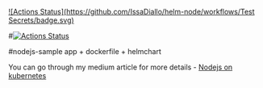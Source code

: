 [![Actions Status](https://github.com/IssaDiallo/helm-node/workflows/Test Secrets/badge.svg)](https://github.com/IssaDiallo/helm-node/actions)

#[![Actions Status](https://github.com/{user}/{repo}/workflows/{action}/badge.svg)](https://github.com/{user}/{repo}/actions)

#nodejs-sample app + dockerfile + helmchart

You can go through my medium article for more details - [Nodejs on kubernetes](https://medium.com/@cloudegl/run-node-js-app-using-kubernetes-helm-bb87747785a)
